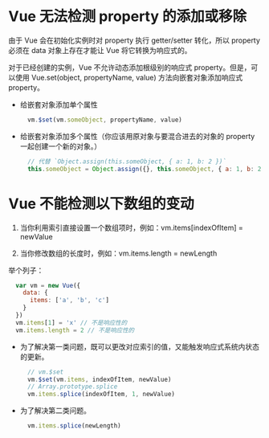 # Vue 无法检测 property 的添加或移除

由于 Vue 会在初始化实例时对 property 执行 getter/setter 转化，所以 property 必须在 data 对象上存在才能让 Vue 将它转换为响应式的。

对于已经创建的实例，Vue 不允许动态添加根级别的响应式 property。但是，可以使用 Vue.set(object, propertyName, value) 方法向嵌套对象添加响应式 property。

- 给嵌套对象添加单个属性

  ```js
    vm.$set(vm.someObject, propertyName, value)
  ```

- 给嵌套对象添加多个属性（你应该用原对象与要混合进去的对象的 property 一起创建一个新的对象。）

  ```js
    // 代替 `Object.assign(this.someObject, { a: 1, b: 2 })`
    this.someObject = Object.assign({}, this.someObject, { a: 1, b: 2 })
  ```

# Vue 不能检测以下数组的变动

1. 当你利用索引直接设置一个数组项时，例如：vm.items[indexOfItem] = newValue

2. 当你修改数组的长度时，例如：vm.items.length = newLength

举个列子：

  ```js
    var vm = new Vue({
      data: {
        items: ['a', 'b', 'c']
      }
    })
    vm.items[1] = 'x' // 不是响应性的
    vm.items.length = 2 // 不是响应性的
  ```

- 为了解决第一类问题，既可以更改对应索引的值，又能触发响应式系统内状态的更新。

  ```js
    // vm.$set
    vm.$set(vm.items, indexOfItem, newValue)
    // Array.prototype.splice
    vm.items.splice(indexOfItem, 1, newValue)
  ```

- 为了解决第二类问题。

  ```js
    vm.items.splice(newLength)
  ```
